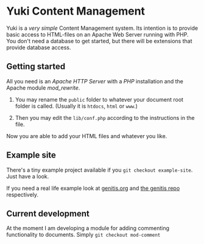 # Yuki Content Management

Yuki is a *very simple* Content Management system. Its intention is to provide basic access to HTML-files on an Apache Web Server running with PHP. You don't need a database to get started, but there will be extensions that provide database access.

## Getting started
All you need is an *Apache HTTP Server* with a *PHP* installation and the Apache module *mod_rewrite*.

1.	You may rename the `public` folder to whatever your document root folder is called. (Usually it is `htdocs`, `html` or `www`.)

2.	Then you may edit the `lib/conf.php` according to the instructions in the file.

Now you are able to add your HTML files and whatever you like.

## Example site
There's a tiny example project available if you `git checkout example-site`. Just have a look.

If you need a real life example look at [genitis.org](http://www.genitis.org) and [the genitis repo](http://github.com/pvorb/genitis) respectively.

## Current development
At the moment I am developing a module for adding commenting functionality to documents. Simply `git checkout mod-comment`

